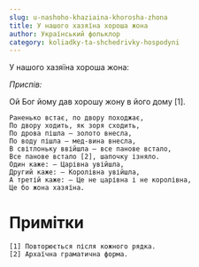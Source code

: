 ```yaml
---
slug: u-nashoho-khaziaina-khorosha-zhona
title: У нашого хазяїна хороша жона
author: Український фольклор
category: koliadky-ta-shchedrivky-hospodyni
---
```

У нашого хазяїна хороша жона:

*Приспів:*

Ой Бог йому дав хорошу жону в його дому [1].

```
Раненько встає, по двору походжає,
По двору ходить, як зоря сходить,
По дрова пішла — золото внесла,
По воду пішла — мед-вина внесла,
В світлоньку ввійшла — все панове встало,
Все панове встало [2], шапочку ізняло.
Один каже: — Царівна увійшла,
Другий каже: — Королівна увійшла,
А третій каже: — Це не царівна і не королівна,
Це бо жона хазяїна.
```

# Примітки

```
[1] Повторюється після кожного рядка.
[2] Архаїчна граматична форма.
```
